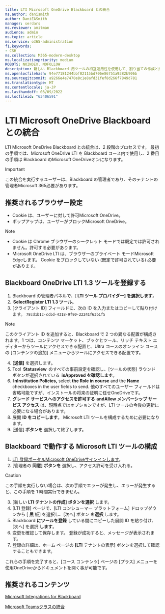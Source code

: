 ```yaml
---
title: LTI Microsoft OneDrive Blackboard との統合
ms.author: danismith
author: DaniEASmith
manager: serdars
ms.reviewer: amitman
audience: admin
ms.topic: article
ms.service: o365-administration
f1.keywords:
- CSH
ms.collection: M365-modern-desktop
ms.localizationpriority: medium
ROBOTS: NOINDEX, NOFOLLOW
description: 新しい Blackboard 用ツールの相互運用性を使用して、割り当ての作成と採点、コース コンテンツの構築とキュレーション、ファイルMicrosoft OneDrive ラーニング共同作業を行います。
ms.openlocfilehash: 94e77181244bbf02115bd706e86751a9382b906b
ms.sourcegitcommit: a9266e4e7470e8c1e8afd31fef8d266f7849d781
ms.translationtype: MT
ms.contentlocale: ja-JP
ms.lasthandoff: 03/09/2022
ms.locfileid: "63406591"
---
```

# <a name="integrate-microsoft-onedrive-lti-with-blackboard"></a>LTI Microsoft OneDrive Blackboard との統合

LTI Microsoft OneDrive Blackboard との統合は、2 段階のプロセスです。 最初の手順では、Microsoft OneDrive LTI を Blackboard コース内で使用し、2 番目の手順は Blackboard のMicrosoft OneDriveオンになります。

> [!IMPORTANT]
> この統合を実行するユーザーは、Blackboard の管理者であり、そのテナントの管理者Microsoft 365必要があります。

## <a name="recommended-browser-settings"></a>推奨されるブラウザー設定

- Cookie は、ユーザーに対して許可Microsoft OneDrive。
- ポップアップは、ユーザーがブロックMicrosoft OneDrive。

> [!NOTE]
>
> - Cookie は Chrome ブラウザーのシークレット モードでは既定では許可されません。許可する必要があります。
> - Microsoft OneDrive LTI は、ブラウザーのプライベート モードMicrosoft Edgeします。 Cookie をブロックしていない (既定で許可されている) 必要があります。

## <a name="register-the-onedrive-lti-13-tool-in-blackboard"></a>Blackboard OneDrive LTI 1.3 ツールを登録する

1. Blackboard の管理者パネルで、[ **LTI ツール プロバイダー] を選択します**。
2.  **SelectRegister LTI 1.3 ツール**。
3. [クライアント ID] フィールドに、次の ID を入力またはコピーして貼り付けます。 ``78cd1b1c-ccbd-4318-9f90-22241f63b1f5``

  > [!NOTE]
  > このクライアント ID を追加すると、Blackboard で 2 つの異なる配置が構成されます。1 つは、コンテンツ マーケット、ブックとツール、リッチ テキスト エディターからツールにアクセスできる配置と、Ultra コースのオンライン コースの [コンテンツの追加] メニューからツールにアクセスできる配置です。

4. **[送信]** を選択します。
5. Tool  **Statusview**  のすべての事前設定を確認し、[ツールの状態] ラウンド ボタンが選択されている  **isApproved を確認します**。
6.  **InInstitution Policies,** select **the Role in course** and the **Name** checkboxes in the user fields to send. 他のすべてのユーザー フィールドは省略可能ですが、インストールの将来の証明に任せOneDriveです。
7. **グレード サービスへのアクセスを許可する**  **andAllow メンバーシップ サービス アクセス** は、現時点ではオプションですが、LTI ツールの今後の更新に必要になる場合があります。
8. 展開 **ID をコピーします**。 Microsoft LTI ツールを構成するために必要になります。
9. [送信] **ボタンを** 選択して終了します。

## <a name="configure-the-microsoft-lti-tool-to-work-with-blackboard"></a>Blackboard で動作する Microsoft LTI ツールの構成

1. [LTI 登録ポータルMicrosoft OneDriveサインインします](https://onedrivelti.microsoft.com/admin)。
2. [管理者の **同意] ボタンを** 選択し、アクセス許可を受け入れる。

> [!CAUTION]
> この手順を実行しない場合は、次の手順でエラーが発生し、エラーが発生すると、この手順を 1 時間実行できません。

3. [新しい **LTI テナントの作成] ボタンを選択** します。
4. [LTI 登録] ページで、[LTI コンシューマー プラットフォーム] ドロップダウンから [ **黒** 板] を選択し、[次へ] ボタン **を選択** します。
5. Blackboard **にツールを登録** している間にコピーした展開 ID を貼り付け、[次へ] を選択 **します**。
6. 変更を確認して保存します。 登録が成功すると、メッセージが表示されます。
7. 登録の詳細は、ホーム ページの **[LTI** テナントの表示] ボタンを選択して確認することもできます。

これらの手順を完了すると、[コース コンテンツ] ページの [プラス] メニューを使用OneDriveからドキュメントを開く事が可能です。

## <a name="recommended-content"></a>推奨されるコンテンツ

[Microsoft Integrations for Blackboard](https://help.blackboard.com/Learn/Administrator/SaaS/Integrations/Microsoft)

[Microsoft Teamsクラスの統合](https://help.blackboard.com/Learn/Administrator/SaaS/Integrations/Microsoft_Classes)
